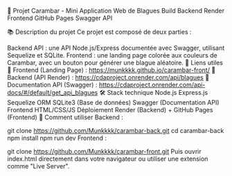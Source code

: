 🎉 Projet Carambar - Mini Application Web de Blagues
Build Backend Render Frontend GitHub Pages Swagger API

📚 Description du projet
Ce projet est composé de deux parties :

Backend API : une API Node.js/Express documentée avec Swagger, utilisant Sequelize et SQLite.
Frontend : une landing page colorée aux couleurs de Carambar, avec un bouton pour générer une blague aléatoire.
🚀 Liens utiles
🔗 Frontend (Landing Page) : https://munkkkk.github.io/carambar-front/
🔗 Backend (API Render) : https://cdaproject.onrender.com/api/blagues
📖 Documentation API (Swagger) : https://cdaproject.onrender.com/api-docs/#/default/get_api_blagues
🛠️ Stack technique
Node.js
Express.js
Sequelize ORM
SQLite3 (Base de données)
Swagger (Documentation API)
Frontend HTML/CSS/JS
Déploiement Render (Backend) + GitHub Pages (Frontend)
📄 Comment utiliser
Backend :

git clone https://github.com/Munkkkk/carambar-back.git
cd carambar-back
npm install
npm run dev
Frontend :

git clone https://github.com/Munkkkk/carambar-front.git
Puis ouvrir index.html directement dans votre navigateur ou utiliser une extension comme "Live Server".
